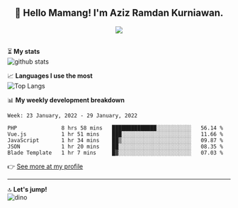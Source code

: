 <h2 align="center">👋 Hello Mamang! I'm Aziz Ramdan Kurniawan.</h2>  
<p align="center">
  <img src="https://komarev.com/ghpvc/?username=azizramdan"> <br><br>
</p>
    
⏳ **My stats**  
![github stats](https://github-readme-stats.vercel.app/api?username=azizramdan&show_icons=true&count_private=true&title_color=000&hide_border=true&hide_title=true)  

📈 **Languages I use the most**  
![Top Langs](https://github-readme-stats.vercel.app/api/top-langs/?username=azizramdan&layout=compact&langs_count=6&hide=tsql&hide_border=true&hide_title=true&exclude_repo=Futsal-Go,Futsal-Go-Admin,Sistem-Informasi-Sensus-Harian-Rawat-Inap)  

📊 **My weekly development breakdown**
<!--START_SECTION:waka-->
```text
Week: 23 January, 2022 - 29 January, 2022

PHP              8 hrs 58 mins   ██████████████░░░░░░░░░░░   56.14 % 
Vue.js           1 hr 51 mins    ███░░░░░░░░░░░░░░░░░░░░░░   11.66 % 
JavaScript       1 hr 34 mins    ██▒░░░░░░░░░░░░░░░░░░░░░░   09.87 % 
JSON             1 hr 20 mins    ██░░░░░░░░░░░░░░░░░░░░░░░   08.35 % 
Blade Template   1 hr 7 mins     █▓░░░░░░░░░░░░░░░░░░░░░░░   07.03 % 
```
<!--END_SECTION:waka-->
👉 [See more at my profile](https://wakatime.com/@azizramdan)
***
🔝 **Let's jump!**  
![dino](https://raw.githubusercontent.com/azizramdan/azizramdan/master/dino.gif)  
